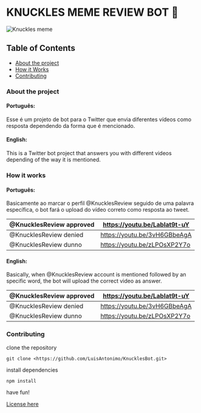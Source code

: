 # KNUCKLES MEME REVIEW BOT :robot:

![Knuckles meme](<https://i.kym-cdn.com/entries/icons/facebook/000/033/650/maxresdefault_(1).jpg>)

## Table of Contents

- [About the project](#about-the-project)
- [How it Works](#how-it-works)
- [Contributing](#contributing)

### About the project

#### Português:

Esse é um projeto de bot para o Twitter que envia diferentes vídeos como resposta dependendo da forma que é mencionado.

#### English:

This is a Twitter bot project that answers you with different videos depending of the way it is mentioned.

### How it works

#### Português:

Basicamente ao marcar o perfil @KnucklesReview seguido de uma palavra específica, o bot fará o upload do vídeo correto como resposta ao tweet.

| @KnucklesReview approved | <https://youtu.be/LabIat9t-uY> |
| ------------------------ | ------------------------------ |
| @KnucklesReview denied   | <https://youtu.be/3vH6GBbeAgA> |
| @KnucklesReview dunno    | <https://youtu.be/zLPOsXP2Y7o> |

#### English:

Basically, when @KnucklesReview account is mentioned followed by an specific word, the bot will upload the correct video as answer.

| @KnucklesReview approved | <https://youtu.be/LabIat9t-uY> |
| ------------------------ | ------------------------------ |
| @KnucklesReview denied   | <https://youtu.be/3vH6GBbeAgA> |
| @KnucklesReview dunno    | <https://youtu.be/zLPOsXP2Y7o> |

### Contributing

clone the repository

`git clone <https://github.com/LuisAntonimo/KnucklesBot.git>`

install dependencies

`npm install`

have fun!

[License here](./LICENSE)
